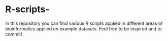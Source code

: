 # R-scripts-
In this repository you can find various R scripts applied in different areas of bioinformatics applied on example datasets.
Feel free to be inspired and to commit!
